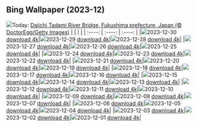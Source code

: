 ## Bing Wallpaper (2023-12)
![](https://global.bing.com/th?id=OHR.TadamiWinter_EN-IN3654080004_UHD.jpg&w=1000)Today: [Daiichi Tadami River Bridge, Fukushima prefecture, Japan (© DoctorEgg/Getty Images)](https://global.bing.com/th?id=OHR.TadamiWinter_EN-IN3654080004_UHD.jpg)
|      |      |      |
| :----: | :----: | :----: |
|![](https://global.bing.com/th?id=OHR.TadamiWinter_EN-IN3654080004_UHD.jpg&pid=hp&w=384&h=216&rs=1&c=4)2023-12-30 [download 4k](https://global.bing.com/th?id=OHR.TadamiWinter_EN-IN3654080004_UHD.jpg)|![](https://global.bing.com/th?id=OHR.BlueAmsterdam_EN-IN3729532166_UHD.jpg&pid=hp&w=384&h=216&rs=1&c=4)2023-12-29 [download 4k](https://global.bing.com/th?id=OHR.BlueAmsterdam_EN-IN3729532166_UHD.jpg)|![](https://global.bing.com/th?id=OHR.GreenlandHumpback_EN-IN1483671844_UHD.jpg&pid=hp&w=384&h=216&rs=1&c=4)2023-12-28 [download 4k](https://global.bing.com/th?id=OHR.GreenlandHumpback_EN-IN1483671844_UHD.jpg)|
|![](https://global.bing.com/th?id=OHR.KirkjufellAurora_EN-IN0930050121_UHD.jpg&pid=hp&w=384&h=216&rs=1&c=4)2023-12-27 [download 4k](https://global.bing.com/th?id=OHR.KirkjufellAurora_EN-IN0930050121_UHD.jpg)|![](https://global.bing.com/th?id=OHR.SanchiStupaMP_EN-IN0719147985_UHD.jpg&pid=hp&w=384&h=216&rs=1&c=4)2023-12-26 [download 4k](https://global.bing.com/th?id=OHR.SanchiStupaMP_EN-IN0719147985_UHD.jpg)|![](https://global.bing.com/th?id=OHR.CaribouChristmas_EN-IN0496241827_UHD.jpg&pid=hp&w=384&h=216&rs=1&c=4)2023-12-25 [download 4k](https://global.bing.com/th?id=OHR.CaribouChristmas_EN-IN0496241827_UHD.jpg)|
|![](https://global.bing.com/th?id=OHR.EstoniaXmasEve_EN-IN6293418304_UHD.jpg&pid=hp&w=384&h=216&rs=1&c=4)2023-12-24 [download 4k](https://global.bing.com/th?id=OHR.EstoniaXmasEve_EN-IN6293418304_UHD.jpg)|![](https://global.bing.com/th?id=OHR.FestivusPenguins_EN-IN5922835342_UHD.jpg&pid=hp&w=384&h=216&rs=1&c=4)2023-12-23 [download 4k](https://global.bing.com/th?id=OHR.FestivusPenguins_EN-IN5922835342_UHD.jpg)|![](https://global.bing.com/th?id=OHR.RedFortDelhi_EN-IN3982983147_UHD.jpg&pid=hp&w=384&h=216&rs=1&c=4)2023-12-22 [download 4k](https://global.bing.com/th?id=OHR.RedFortDelhi_EN-IN3982983147_UHD.jpg)|
|![](https://global.bing.com/th?id=OHR.LjubljanaLights_EN-IN3699052507_UHD.jpg&pid=hp&w=384&h=216&rs=1&c=4)2023-12-21 [download 4k](https://global.bing.com/th?id=OHR.LjubljanaLights_EN-IN3699052507_UHD.jpg)|![](https://global.bing.com/th?id=OHR.ValGardenaItaly_EN-IN2770254332_UHD.jpg&pid=hp&w=384&h=216&rs=1&c=4)2023-12-20 [download 4k](https://global.bing.com/th?id=OHR.ValGardenaItaly_EN-IN2770254332_UHD.jpg)|![](https://global.bing.com/th?id=OHR.WarsawChristmas_EN-IN2544599667_UHD.jpg&pid=hp&w=384&h=216&rs=1&c=4)2023-12-19 [download 4k](https://global.bing.com/th?id=OHR.WarsawChristmas_EN-IN2544599667_UHD.jpg)|
|![](https://global.bing.com/th?id=OHR.CapitolReefSnow_EN-IN2337695579_UHD.jpg&pid=hp&w=384&h=216&rs=1&c=4)2023-12-18 [download 4k](https://global.bing.com/th?id=OHR.CapitolReefSnow_EN-IN2337695579_UHD.jpg)|![](https://global.bing.com/th?id=OHR.WinterWaxwings_EN-IN2074933322_UHD.jpg&pid=hp&w=384&h=216&rs=1&c=4)2023-12-17 [download 4k](https://global.bing.com/th?id=OHR.WinterWaxwings_EN-IN2074933322_UHD.jpg)|![](https://global.bing.com/th?id=OHR.GrandPlaceXmas_EN-IN1825701636_UHD.jpg&pid=hp&w=384&h=216&rs=1&c=4)2023-12-16 [download 4k](https://global.bing.com/th?id=OHR.GrandPlaceXmas_EN-IN1825701636_UHD.jpg)|
|![](https://global.bing.com/th?id=OHR.SantaPark_EN-IN0838447771_UHD.jpg&pid=hp&w=384&h=216&rs=1&c=4)2023-12-15 [download 4k](https://global.bing.com/th?id=OHR.SantaPark_EN-IN0838447771_UHD.jpg)|![](https://global.bing.com/th?id=OHR.BorealOwl_EN-IN2428329798_UHD.jpg&pid=hp&w=384&h=216&rs=1&c=4)2023-12-14 [download 4k](https://global.bing.com/th?id=OHR.BorealOwl_EN-IN2428329798_UHD.jpg)|![](https://global.bing.com/th?id=OHR.LofotenRorbu_EN-IN2344556168_UHD.jpg&pid=hp&w=384&h=216&rs=1&c=4)2023-12-13 [download 4k](https://global.bing.com/th?id=OHR.LofotenRorbu_EN-IN2344556168_UHD.jpg)|
|![](https://global.bing.com/th?id=OHR.Poinsettia_EN-IN2286227046_UHD.jpg&pid=hp&w=384&h=216&rs=1&c=4)2023-12-12 [download 4k](https://global.bing.com/th?id=OHR.Poinsettia_EN-IN2286227046_UHD.jpg)|![](https://global.bing.com/th?id=OHR.MountainDayChina_EN-IN2198461233_UHD.jpg&pid=hp&w=384&h=216&rs=1&c=4)2023-12-11 [download 4k](https://global.bing.com/th?id=OHR.MountainDayChina_EN-IN2198461233_UHD.jpg)|![](https://global.bing.com/th?id=OHR.SaharaDunes_EN-IN6130690163_UHD.jpg&pid=hp&w=384&h=216&rs=1&c=4)2023-12-10 [download 4k](https://global.bing.com/th?id=OHR.SaharaDunes_EN-IN6130690163_UHD.jpg)|
|![](https://global.bing.com/th?id=OHR.IndiaGate_EN-IN7190380885_UHD.jpg&pid=hp&w=384&h=216&rs=1&c=4)2023-12-09 [download 4k](https://global.bing.com/th?id=OHR.IndiaGate_EN-IN7190380885_UHD.jpg)|![](https://global.bing.com/th?id=OHR.JerseyIsland_EN-IN9636725530_UHD.jpg&pid=hp&w=384&h=216&rs=1&c=4)2023-12-08 [download 4k](https://global.bing.com/th?id=OHR.JerseyIsland_EN-IN9636725530_UHD.jpg)|![](https://global.bing.com/th?id=OHR.GrandCanyonVerdon_EN-IN1889492687_UHD.jpg&pid=hp&w=384&h=216&rs=1&c=4)2023-12-07 [download 4k](https://global.bing.com/th?id=OHR.GrandCanyonVerdon_EN-IN1889492687_UHD.jpg)|
|![](https://global.bing.com/th?id=OHR.PalolemGoa_EN-IN1818092671_UHD.jpg&pid=hp&w=384&h=216&rs=1&c=4)2023-12-06 [download 4k](https://global.bing.com/th?id=OHR.PalolemGoa_EN-IN1818092671_UHD.jpg)|![](https://global.bing.com/th?id=OHR.AlpsCastles_EN-IN1720960592_UHD.jpg&pid=hp&w=384&h=216&rs=1&c=4)2023-12-05 [download 4k](https://global.bing.com/th?id=OHR.AlpsCastles_EN-IN1720960592_UHD.jpg)|![](https://global.bing.com/th?id=OHR.CheetahDay_EN-IN5126882099_UHD.jpg&pid=hp&w=384&h=216&rs=1&c=4)2023-12-04 [download 4k](https://global.bing.com/th?id=OHR.CheetahDay_EN-IN5126882099_UHD.jpg)|
|![](https://global.bing.com/th?id=OHR.VermilionCliffs_EN-IN1505932346_UHD.jpg&pid=hp&w=384&h=216&rs=1&c=4)2023-12-03 [download 4k](https://global.bing.com/th?id=OHR.VermilionCliffs_EN-IN1505932346_UHD.jpg)|![](https://global.bing.com/th?id=OHR.AngkorPark_EN-IN1399731059_UHD.jpg&pid=hp&w=384&h=216&rs=1&c=4)2023-12-02 [download 4k](https://global.bing.com/th?id=OHR.AngkorPark_EN-IN1399731059_UHD.jpg)|![](https://global.bing.com/th?id=OHR.IcebergAntarctica_EN-IN1184345977_UHD.jpg&pid=hp&w=384&h=216&rs=1&c=4)2023-12-01 [download 4k](https://global.bing.com/th?id=OHR.IcebergAntarctica_EN-IN1184345977_UHD.jpg)|
